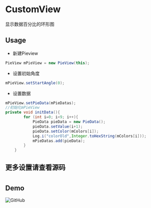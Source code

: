 # CustomView<br>
显示数据百分比的环形图<br>
## Usage<br>
* 新建Pieview<br>
```java
PieView mPieView = new PieView(this);
```
* 设置初始角度<br>
```java
mPieView.setStartAngle(0);
```
* 设置数据<br>
```java
mPieView.setPieData(mPieDatas);
//初始化mPieView
private void initData(){
        for (int i=0; i<9; i++){
            PieData pieData = new PieData();
            pieData.setValue(i+1);
            pieData.setColor(mColors[i]);
            Log.i("colorOld",Integer.toHexString(mColors[i]));
            mPieDatas.add(pieData);
        }
    }
```
## 更多设置请查看源码<br>
#
## Demo<br>
<img src="https://github.com/Idtk/CustomView/blob/master/gif/CustomView.gif" alt="GitHub" title="GitHub,Social Coding"/><br>
